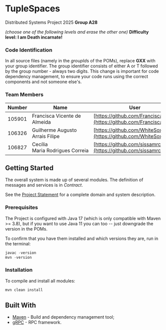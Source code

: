 # TupleSpaces

Distributed Systems Project 2025
**Group A28**

*(choose one of the following levels and erase the other one)*
**Difficulty level: I am Death incarnate!**

### Code Identification

In all source files (namely in the *groupId*s of the POMs), replace __GXX__ with your group identifier. The group
identifier consists of either A or T followed by the group number - always two digits. This change is important for
code dependency management, to ensure your code runs using the correct components and not someone else's.

### Team Members

| Number | Name                               | User                                                                | Email                                                                                  |
| ------ | ---------------------------------- | ------------------------------------------------------------------- | -------------------------------------------------------------------------------------- |
| 105901 | Francisca Vicente de Almeida       | [https://github.com/Francisca105](https://github.com/Francisca105)     | [mailto:francisca.vicente.de.almeida@tecnico.ulisboa.pt](mailto:alice@tecnico.ulisboa.pt) |
| 106326 | Guilherme Augusto Arrais Filipe    | [https://github.com/WhiteSoxx](https://github.com/WhiteSoxx)           | [mailto:guilherme.filipe@tecnico.ulisboa.pt](mailto:guilherme.filipe@tecnico.ulisboa.pt)  |
| 106827 | Cecília Maria Rodrigues Correia | [https://github.com/sissamrcorreia](https://github.com/sissamrcorreia) | [mailto:cecilia.correia@tecnico.ulisboa.pt](mailto:cecilia.correia@tecnico.ulisboa.pt)    |

## Getting Started

The overall system is made up of several modules.
The definition of messages and services is in _Contract_.

See the [Project Statement](https://github.com/tecnico-distsys/Tuplespaces-2025) for a complete domain and system description.

### Prerequisites

The Project is configured with Java 17 (which is only compatible with Maven >= 3.8), but if you want to use Java 11 you
can too -- just downgrade the version in the POMs.

To confirm that you have them installed and which versions they are, run in the terminal:

```s
javac -version
mvn -version
```

### Installation

To compile and install all modules:

```s
mvn clean install
```

## Built With

* [Maven](https://maven.apache.org/) - Build and dependency management tool;
* [gRPC](https://grpc.io/) - RPC framework.
